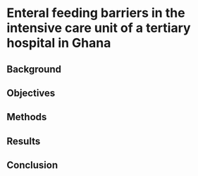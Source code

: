 # Enteral feeding barriers in the intensive care unit of a tertiary hospital in Ghana

## Background

## Objectives


## Methods


## Results

## Conclusion

